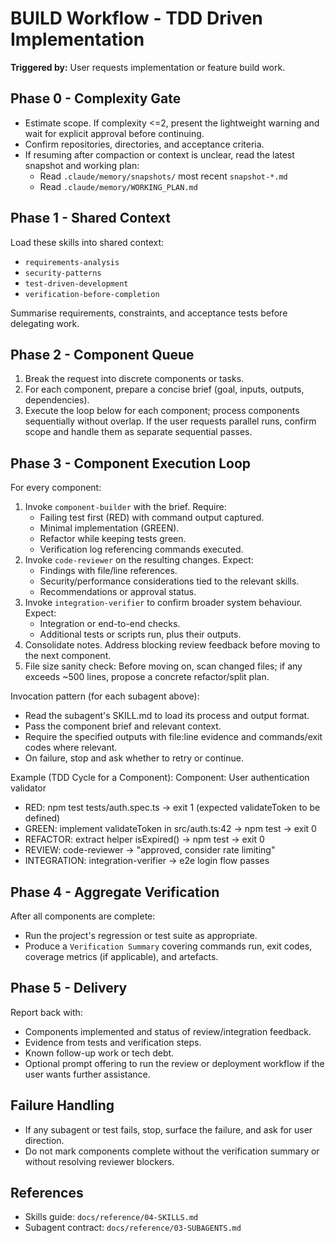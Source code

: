# BUILD Workflow - TDD Driven Implementation

**Triggered by:** User requests implementation or feature build work.

## Phase 0 - Complexity Gate
- Estimate scope. If complexity <=2, present the lightweight warning and wait for explicit approval before continuing.
- Confirm repositories, directories, and acceptance criteria.
 - If resuming after compaction or context is unclear, read the latest snapshot and working plan:
   - Read `.claude/memory/snapshots/` most recent `snapshot-*.md`
   - Read `.claude/memory/WORKING_PLAN.md`

## Phase 1 - Shared Context
Load these skills into shared context:
- `requirements-analysis`
- `security-patterns`
- `test-driven-development`
- `verification-before-completion`

Summarise requirements, constraints, and acceptance tests before delegating work.

## Phase 2 - Component Queue
1. Break the request into discrete components or tasks.
2. For each component, prepare a concise brief (goal, inputs, outputs, dependencies).
3. Execute the loop below for each component; process components sequentially without overlap. If the user requests parallel runs, confirm scope and handle them as separate sequential passes.

## Phase 3 - Component Execution Loop
For every component:
1. Invoke `component-builder` with the brief. Require:
   - Failing test first (RED) with command output captured.
   - Minimal implementation (GREEN).
   - Refactor while keeping tests green.
   - Verification log referencing commands executed.
2. Invoke `code-reviewer` on the resulting changes. Expect:
   - Findings with file/line references.
   - Security/performance considerations tied to the relevant skills.
   - Recommendations or approval status.
3. Invoke `integration-verifier` to confirm broader system behaviour. Expect:
   - Integration or end-to-end checks.
   - Additional tests or scripts run, plus their outputs.
4. Consolidate notes. Address blocking review feedback before moving to the next component.
5. File size sanity check: Before moving on, scan changed files; if any exceeds ~500 lines, propose a concrete refactor/split plan.

Invocation pattern (for each subagent above):
- Read the subagent's SKILL.md to load its process and output format.
- Pass the component brief and relevant context.
- Require the specified outputs with file:line evidence and commands/exit codes where relevant.
- On failure, stop and ask whether to retry or continue.

Example (TDD Cycle for a Component):
Component: User authentication validator
- RED: npm test tests/auth.spec.ts -> exit 1 (expected validateToken to be defined)
- GREEN: implement validateToken in src/auth.ts:42 -> npm test -> exit 0
- REFACTOR: extract helper isExpired() -> npm test -> exit 0
- REVIEW: code-reviewer -> "approved, consider rate limiting"
- INTEGRATION: integration-verifier -> e2e login flow passes

## Phase 4 - Aggregate Verification
After all components are complete:
- Run the project's regression or test suite as appropriate.
- Produce a `Verification Summary` covering commands run, exit codes, coverage metrics (if applicable), and artefacts.

## Phase 5 - Delivery
Report back with:
- Components implemented and status of review/integration feedback.
- Evidence from tests and verification steps.
- Known follow-up work or tech debt.
- Optional prompt offering to run the review or deployment workflow if the user wants further assistance.

## Failure Handling
- If any subagent or test fails, stop, surface the failure, and ask for user direction.
- Do not mark components complete without the verification summary or without resolving reviewer blockers.

## References
- Skills guide: `docs/reference/04-SKILLS.md`
- Subagent contract: `docs/reference/03-SUBAGENTS.md`
